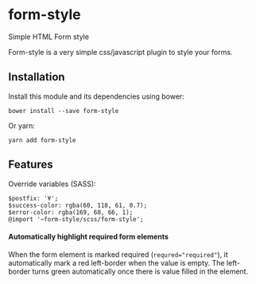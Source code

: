 # form-style
Simple HTML Form style

Form-style is a very simple css/javascript plugin to style your forms.

## Installation
Install this module and its dependencies using bower:
```
bower install --save form-style
```
Or yarn:
```
yarn add form-style
```

## Features
Override variables (SASS):
```
$postfix: '¥';
$success-color: rgba(60, 118, 61, 0.7);
$error-color: rgba(169, 68, 66, 1);
@import '~form-style/scss/form-style';
```


#### Automatically highlight required form elements
When the form element is marked required (`requred="required"`), it automatically mark a red left-border when the value is empty. The left-border turns green automatically once there is value filled in the element.
